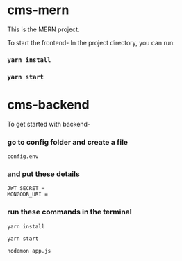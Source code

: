 # cms-mern

This is the MERN project.


To start the frontend-
In the project directory, you can run:

### `yarn install`
### `yarn start`


# cms-backend
To get started with backend-

### go to config folder and create a file
```
config.env
```

### and put these details
```
JWT_SECRET =
MONGODB_URI =
```

### run these commands in the terminal
```
yarn install
```
```
yarn start
```
```
nodemon app.js
```

